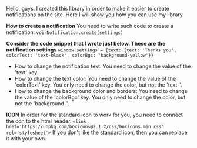 Hello, guys. I created this library in order to make it easier to create notifications on the site.
Here I will show you how you can use my library.

**How to create a notification**
You need to write such code to create a notification:
```voirNotification.create(settings)```

**Consider the code snippet that I wrote just below. These are the notification settings**
```window.settings = {text: {text: 'Thanks you', colorText: 'text-black', colorBgc: 'background-yellow'}}```
- How to change the notification text:
You need to change the value of the 'text' key.
- How to change the text color:
You need to change the value of the 'colorText' key. You only need to change the color, but not the 'text-'.
- How to change the background color and borders:
You need to change the value of the 'colorBgc' key. You only need to change the color, but not the 'background-'.

**ICON**
In order for the standard icon to work for you, you need to connect the cdn to the html header.
```<link href='https://unpkg.com/boxicons@2.1.2/css/boxicons.min.css' rel='stylesheet'>```
If you don't like the standard icon, then you can replace it with your own.

